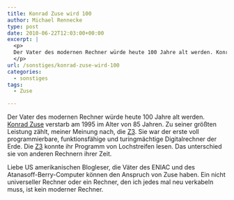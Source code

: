 ```yaml
---
title: Konrad Zuse wird 100
author: Michael Rennecke
type: post
date: 2010-06-22T12:03:00+00:00
excerpt: |
  <p>
  Der Vater des modernen Rechner würde heute 100 Jahre alt werden. Konrad Zuse verstarb am 1995 im Alter von 85 Jahren. Zu seiner größten Leistung zählt, meiner Meinung nach, die <a href="http://www.horst-zuse.homepage.t-online.de/z3.html">Z3</a>. Sie war der erste voll programmierbare, funktionsfähige und turingmächtige Digitalrechner der Erde. Die <a href="http://www.horst-zuse.homepage.t-online.de/z3.html">Z3</a> konnte ihr Programm von Lochstreifen lesen. Das unterschied sie von anderen Rechnern ihrer Zeit. 
  </p>
url: /sonstiges/konrad-zuse-wird-100
categories:
  - sonstiges
tags:
  - Zuse

---
```

Der Vater des modernen Rechner würde heute 100 Jahre alt werden. [Konrad Zuse][1] verstarb am 1995 im Alter von 85 Jahren. Zu seiner größten Leistung zählt, meiner Meinung nach, die [Z3][2]. Sie war der erste voll programmierbare, funktionsfähige und turingmächtige Digitalrechner der Erde. Die [Z3][2] konnte ihr Programm von Lochstreifen lesen. Das unterschied sie von anderen Rechnern ihrer Zeit. 

Liebe US amerikanischen Blogleser, die Väter des ENIAC und des Atanasoff-Berry-Computer können den Anspruch von Zuse haben. Ein nicht universeller Rechner oder ein Rechner, den ich jedes mal neu verkabeln muss, ist kein moderner Rechner.

 [1]: http://www.horst-zuse.homepage.t-online.de/konrad-zuse.html
 [2]: http://www.horst-zuse.homepage.t-online.de/z3.html